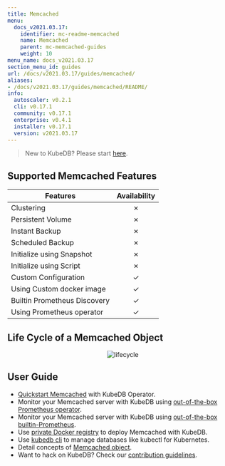 ```yaml
---
title: Memcached
menu:
  docs_v2021.03.17:
    identifier: mc-readme-memcached
    name: Memcached
    parent: mc-memcached-guides
    weight: 10
menu_name: docs_v2021.03.17
section_menu_id: guides
url: /docs/v2021.03.17/guides/memcached/
aliases:
- /docs/v2021.03.17/guides/memcached/README/
info:
  autoscaler: v0.2.1
  cli: v0.17.1
  community: v0.17.1
  enterprise: v0.4.1
  installer: v0.17.1
  version: v2021.03.17
---
```


> New to KubeDB? Please start [here](/docs/v2021.03.17/README).

## Supported Memcached Features

| Features                     | Availability |
| ---------------------------- | :----------: |
| Clustering                   |   &#10007;   |
| Persistent Volume            |   &#10007;   |
| Instant Backup               |   &#10007;   |
| Scheduled Backup             |   &#10007;   |
| Initialize using Snapshot    |   &#10007;   |
| Initialize using Script      |   &#10007;   |
| Custom Configuration         |   &#10003;   |
| Using Custom docker image    |   &#10003;   |
| Builtin Prometheus Discovery |   &#10003;   |
| Using Prometheus operator    |   &#10003;   |

## Life Cycle of a Memcached Object

<p align="center">
  <img alt="lifecycle"  src="/docs/v2021.03.17/images/memcached/memcached-lifecycle.png">
</p>

## User Guide

- [Quickstart Memcached](/docs/v2021.03.17/guides/memcached/quickstart/quickstart) with KubeDB Operator.
- Monitor your Memcached server with KubeDB using [out-of-the-box Prometheus operator](/docs/v2021.03.17/guides/memcached/monitoring/using-prometheus-operator).
- Monitor your Memcached server with KubeDB using [out-of-the-box builtin-Prometheus](/docs/v2021.03.17/guides/memcached/monitoring/using-builtin-prometheus).
- Use [private Docker registry](/docs/v2021.03.17/guides/memcached/private-registry/using-private-registry) to deploy Memcached with KubeDB.
- Use [kubedb cli](/docs/v2021.03.17/guides/memcached/cli/cli) to manage databases like kubectl for Kubernetes.
- Detail concepts of [Memcached object](/docs/v2021.03.17/guides/memcached/concepts/memcached).
- Want to hack on KubeDB? Check our [contribution guidelines](/docs/v2021.03.17/CONTRIBUTING).
